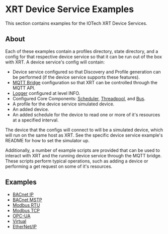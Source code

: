 # XRT Device Service Examples

This section contains examples for the IOTech XRT Device Services.

## About

Each of these examples contain a profiles directory, state directory, and a config for that respective device service so that it can be run out of the box with XRT. A device service's config will contain:
  
* Device service configured so that Discovery and Profile generation can be performed (if the device service supports these features).
* [MQTT Bridge](https://docs.iotechsys.com/edge-xrt20/bridge-components/mqtt-bridge-component.html) configuration so that XRT can be controlled through the MQTT API.
* [Logger](https://docs.iotechsys.com/edge-xrt20/core-components/logger-component.html)   configured at level INFO.
* Configured Core Components: [Scheduler](https://docs.iotechsys.com/edge-xrt20/core-components/scheduler-component.html), [Threadpool](hhttps://docs.iotechsys.com/edge-xrt20/core-components/threadpool-component.html), and [Bus](https://docs.iotechsys.com/edge-xrt20/core-components/bus-component.html).
* A profile for the device service simulated device.
* An added device.
* An added schedule for the device to read one or more of it's resources at a specified interval.

The device that the configs will connect to will be a simulated device, which will run on the same host as XRT. See the specific device service example's README for how to set the simulator up.

Additionally, a number of example scripts are provided that can be used to interact with XRT and the running device service through the MQTT bridge. These scripts perform typical operations, such as adding a device or performing a get request on some of it's resources.

## Examples

* [BACnet IP](bacnet-ip)
* [BACnet MSTP](bacnet-mstp)
* [Modbus RTU](modbus-rtu)
* [Modbus TCP](modbus-tcp)
* [OPC-UA](opc-ua)
* [Virtual](virtual)
* [EtherNet/IP](ethernet-ip)
